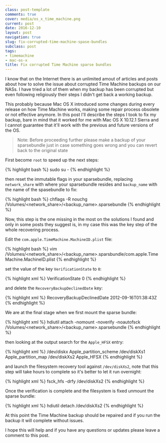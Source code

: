```yaml
---
class: post-template
comments: true
cover: media/os_x_time_machine.png
current: post
date: 2016-12-10
layout: post
navigation: true
slug: fix-corrupted-time-machine-spase-bundles
subclass: post
tags:
- timemachine
- mac-os-x
title: Fix corrupted Time Machine sparse bundles
---
```


I know that on the Internet there is an unlimited amout of articles and posts about how to solve
the issue about corrupted Time Machine backups on our NASs. I have tried a lot of them when my
backup has been corrupted but even following religiously their steps I didn't get back a working
backup.

This probably because Mac OS X introduced some changes during every release on how Time Machine
works, making some repair process obsolete or not effective anymore. In this post I'll describe the
steps I took to fix my backup, bare in mind that it worked for me with Mac OS X 10.12.1 Sierra and
I cannot guarantee that it'll work with the previous and future versions of the OS.

<!-- more -->

> Note: Before proceeding further please make a backup of your sparsebundle just in case something
> goes wrong and you can revert back to the original state

First become `root` to speed up the next steps:

{% highlight bash %}
sudo su -
{% endhighlight %}

then reset the immutable flags in your sparsebundle, replacing `network_share` with where your
sparsebundle resides and `backup_name` with the name of the spasebundle to fix:

{% highlight bash %}
chflags -R nouchg /Volumes/<network_share>/<backup_name>.sparsebundle
{% endhighlight %}

Now, this step is the one missing in the most on the solutions I found and only in some posts they
suggest is, in my case this was the key step of the whole recovering process.

Edit the `com.apple.TimeMachine.MachineID.plist` file:

{% highlight bash %}
vim /Volumes/<network_share>/<backup_name>.sparsbundle/com.apple.TimeMachine.MachineID.plist
{% endhighlight %}

set the value of the key `VerificationState` to `0`:

{% highlight xml %}
<key>VerificationState</key>
<integer>0</integer>
{% endhighlight %}

and delete the `RecoveryBackupDeclinedDate` key:

{% highlight xml %}
<key>RecoveryBackupDeclinedDate</key>
<date>2012-09-16T01:38:43Z</date>
{% endhighlight %}

We are at the final stage when we first mount the sparse bundle:

{% highlight xml %}
hdiutil attach -nomount -noverify -noautofsck /Volumes/<network_share>/<backup_name>.sparsebundle
{% endhighlight %}

then looking at the output search for the `Apple_HFSX` entry:

{% highlight xml %}
/dev/diskx Apple_partition_scheme
/dev/diskXs1 Apple_partition_map
/dev/diskXs2 Apple_HFSX
{% endhighlight %}

and launch the filesystem recovery tool against `/dev/diskXs2`, note that this step will take hours
to complete so it's better to let it run overnight:

{% highlight xml %}
fsck_hfs -drfy /dev/diskXs2
{% endhighlight %}

Once the verification is complete and the filesystem is fixed unmount the sparse bundle:

{% highlight xml %}
hdiutil detach /dev/diskXs2
{% endhighlight %}

At this point the Time Machine backup should be repaired and if you run the backup it will complete
without issues.

I hope this will help and if you have any questions or updates please leave a comment to this post.
